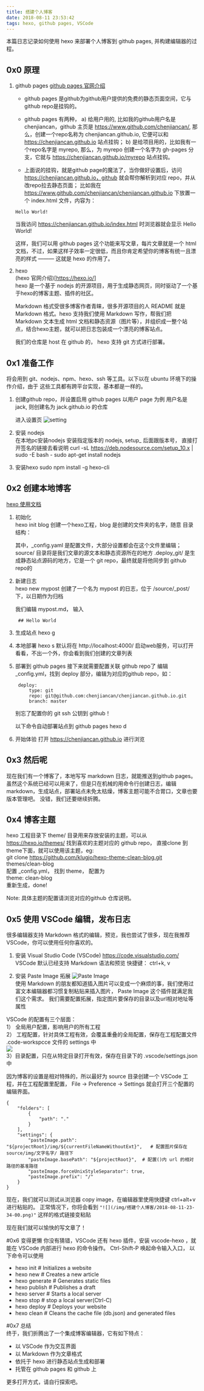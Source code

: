 ```yaml
---
title: 搭建个人博客
date: 2018-08-11 23:53:42
tags: hexo, github pages, VSCode
---
```


本篇日志记录如何使用 hexo 来部署个人博客到 github pages, 并构建编辑器的过程。

## 0x0 原理
1. github pages 
    [github pages 官网介绍](https://pages.github.com/)
    * github pages 是github为github用户提供的免费的静态页面空间，它与github repo是挂钩的。
    * github pages 有两种， a) 给用户用的, 比如我的github用户名是 chenjiancan，github 主页是 https://www.github.com/chenjiancan/, 那么，创建一个repo名称为 chenjiancan.github.io, 它便可以和 https://chenjiancan.github.io 站点挂钩；  b) 是给项目用的，比如我有一个repo名字是 myrepo, 那么，为 myrepo 创建一个名字为 gh-pages 分支，它就与 https://chenjiancan.github.io/myrepo 站点挂钩。

    * 上面说的挂钩，就是github page的魔法了，当你做好设置后，访问 https://chenjiancan.github.io，github 就会帮你解析到对应 repo，并从改repo拉去静态页面； 比如我在 https://www.github.com/chenjiancan/chenjiancan.github.io 下放置一个 index.html 文件，内容为：
    ```
    Hello World!
    ```
    当我访问 https://chenjiancan.github.io/index.html 时浏览器就会显示 Hello World!

    这样，我们可以用 github pages 这个功能来写文章，每片文章就是一个 html 文档，不过，如果这样子效率一定很低，而且你肯定希望你的博客有统一且漂亮的样式 ——— 这就是 hexo 的作用了。

2. hexo     
    (hexo 官网介绍)[https://hexo.io/]       
    hexo 是一个基于 nodejs 的开源项目，用于生成静态网页，同时驱动了一个基于hexo的博客主题、插件的社区。

    Markdown 格式受很多博客作者青睐，很多开源项目的人 README 就是 Markdown 格式。hexo 支持我们使用 Markdown 写作，帮我们把 Markdown 文本生成 html 文档和静态资源（图片等），并组织成一整个站点，结合hexo主题，就可以把日志包装成一个漂亮的博客站点。

    我们的仓库是 host 在 github 的， hexo 支持 git 方式进行部署。

## 0x1 准备工作
将会用到 git、nodejs、npm、hexo、ssh 等工具。以下以在 ubuntu 环境下的操作介绍，由于 这些工具都有跨平台实现，基本都是一样的。

1. 创建github repo，并设置启用 github pages
    以用户 page 为例
    用户名是 jack, 则创建名为 jack.github.io 的仓库
    
    进入设置页
    ![setting](/img/搭建个人博客/2018-08-11-22-38-02.png)
2. 安装 nodejs  
    在本地pc安装nodejs
    安装指定版本的 nodejs, setup_ 后面跟版本号， 直接打开签名的链接去看说明
    curl -sL https://deb.nodesource.com/setup_10.x | sudo -E bash - 
    sudo apt-get install nodejs

2. 安装hexo
    sudo npm install -g hexo-cli

## 0x2 创建本地博客    
[hexo 使用文档](https://hexo.io/zh-cn/docs/setup)
1. 初始化   
    hexo init blog
    创建一个hexo工程，blog 是创建的文件夹的名字，随意
    目录结构：

    其中，_config.yaml 是配置文件，大部分设置都会在这个文件里编辑；
    source/ 目录将是我们文章的源文本和静态资源所在的地方
    .deploy_git/ 是生成静态站点源码的地方，它是一个 git repo，最终就是将他同步到 github repo的


2. 新建日志     
    hexo new mypost
    创建了一个名为 mypost 的日志，位于 /source/_post/ 下，以日期作为归档

    我们编辑 mypost.md， 输入 
    
        ## Hello World

3. 生成站点
    hexo g

4. 本地部署
    hexo s
    默认将在 http://localhost:4000/ 启动web服务，可以打开看看，不出一个外，你会看到我们创建的文章列表

5. 部署到 github pages
    接下来就需要配置关联 github repo了
    编辑 _config.yml，找到 deploy 部分，编辑为对应的github repo，如：
    
        deploy:
            type: git
            repo: git@github.com:chenjiancan/chenjiancan.github.io.git
            branch: master

    别忘了配置你的 git ssh 公钥到 github！

    以下命令自动部署站点到 github pages
    hexo d   

6. 开始体验
    打开 https://chenjiancan.github.io 进行浏览

## 0x3 然后呢
现在我们有一个博客了，本地写写 markdown 日志，就能推送到github pages。
虽然这个系统已经可以用来了，但是只在机械的用命令行创建日志，编辑markdown，生成站点，部署站点未免太枯燥，博客主题可能不合胃口，文章也要版本管理吧。 
没错，我们还要继续折腾。

## 0x4 博客主题
hexo 工程目录下 theme/ 目录用来存放安装的主题，可以从 https://hexo.io/themes/ 找到喜欢的主题对应的 github repo， 直接clone 到 theme下面，就可以使用该主题，eg:  
    git clone https://github.com/klugjo/hexo-theme-clean-blog.git themes/clean-blog    
配置  _config.yml， 找到 theme， 配置为     
    theme: clean-blog   
重新生成，done!

Note: 具体主题的配置请浏览对应的github 仓库说明。

## 0x5 使用 VSCode 编辑，发布日志
很多编辑器支持 Markdown 格式的编辑，预览，我也尝试了很多，现在我推荐 VSCode，你可以使用任何你喜欢的。
1. 安装  Visual Studio Code (VSCode)
https://code.visualstudio.com/
VSCode 默认已经支持 Markdown 语法和预览
快捷键： ctrl+k, v

2. 安装 Paste Image 拓展
![Paste Image](/img/搭建个人博客/2018-08-11-23-24-05.png)    
使用 Markdown 的朋友都知道插入图片可以变成一个麻烦的事，我们使用过富文本编辑器都习惯复制粘贴来插入图片， Paste Image 这个插件就满足我们这个需求。
我们需要配置拓展，指定图片要保存的目录以及url相对地址等属性

VSCode 的配置有三个层面：   
    1） 全局用户配置，影响用户的所有工程    
    2） 工程配置，针对具体工程有效，会覆盖重叠的全局配置，保存在工程配置文件 .code-workspcce 文件的 settings 中     
    ![](/img/搭建个人博客/2018-08-11-23-34-00.png)      
    3）目录配置，只在从特定目录打开有效，保存在目录下的 .vscode/settings.json 中    

因为博客的设置是相对特殊的，所以最好为 source 目录创建一个 VSCode 工程，并在工程配置里配置， File -> Preference -> Settings 就会打开三个配置的编辑界面。       

    {
        "folders": [
            {
                "path": "."
            }
        ],
        "settings": {
            "pasteImage.path": "${projectRoot}/img/${currentFileNameWithoutExt}",   # 配置图片保存在 source/img/文字名字/ 路径下
            "pasteImage.basePath": "${projectRoot}",  # 配置()内 url 的相对路径的基准路径
            "pasteImage.forceUnixStyleSeparator": true,
            "pasteImage.prefix": "/"   
        }
    }

现在，我们就可以测试从浏览器 copy image，在编辑器里使用快捷键 ctrl+alt+v 进行粘贴的。
正常情况下，你将会看到 
```"![](/img/搭建个人博客/2018-08-11-23-34-00.png)"``` 这样的格式链接变粘贴

现在我们就可以愉快的写文章了！

#0x6 变得更懒
你没有猜错，VSCode 还有 hexo 插件，安装 vscode-hexo ，就能在 VSCode 内部进行 hexo 的命令操作。
Ctrl-Shift-P 唤起命令输入入口， 以下命令可以使用
- hexo init         # Initializes a website
- hexo new          # Creates a new article
- hexo generate     # Generates static files
- hexo publish      # Publishes a draft
- hexo server       # Starts a local server
- hexo stop         # stop a local server(Ctrl-C)
- hexo deploy       # Deploys your website
- hexo clean        # Cleans the cache file (db.json) and generated files 

#0x7 总结   
终于，我们折腾出了一个集成博客编辑器，它有如下特点：    
* 以 VSCode 作为交互界面
* 以 Markdown 作为文章格式
* 依托于 hexo 进行静态站点生成和部署
* 托管在 github pages 和 github 上

更多打开方式，请自行探索吧。

 